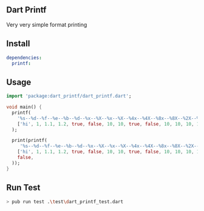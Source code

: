 ## Dart Printf

Very very simple format printing

## Install
```yaml
dependencies:
  printf:
```

## Usage
```dart
import 'package:dart_printf/dart_printf.dart';

void main() {
  printf(
    '%s--%d--%f--%e--%b--%d--%x--%X--%x--%X--%4x--%4X--%8x--%8X--%2X--%o',
    ['hi', 1, 1.1, 1.2, true, false, 10, 10, true, false, 10, 10, 10, 10, true, []],
  );

  print(printf(
     '%s--%d--%f--%e--%b--%d--%x--%X--%x--%X--%4x--%4X--%8x--%8X--%2X--%o',
    ['hi', 1, 1.1, 1.2, true, false, 10, 10, true, false, 10, 10, 10, 10, true, []],
    false,
  ));
}
```

## Run Test
```sh
> pub run test .\test\dart_printf_test.dart
```
